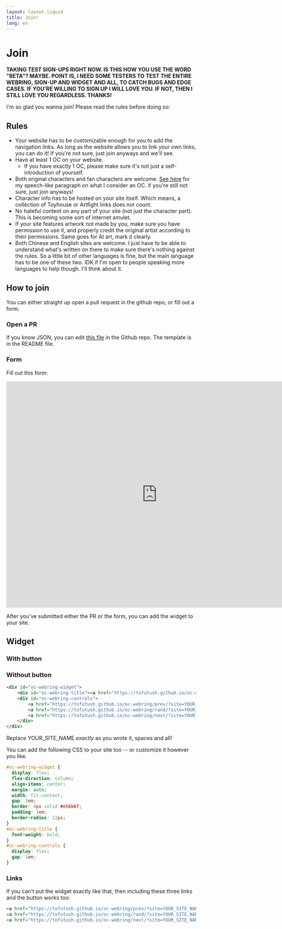 ```yaml
---
layout: layout.liquid
title: Join!
lang: en
---
```


# Join

**TAKING *TEST* SIGN-UPS RIGHT NOW. IS THIS HOW YOU USE THE WORD "BETA"? MAYBE. POINT IS, I NEED SOME TESTERS TO TEST THE ENTIRE WEBRING, SIGN-UP AND WIDGET AND ALL, TO CATCH BUGS AND EDGE CASES. IF YOU'RE WILLING TO SIGN UP I WILL LOVE YOU. IF NOT, THEN I STILL LOVE YOU REGARDLESS. THANKS!**

I'm so glad you wanna join! Please read the rules before doing so:

## Rules

- Your website has to be customizable enough for you to add the navigation links. As long as the website allows you to link your own links, you can do it! If you're not sure, just join anyways and we'll see.
- Have at least 1 OC on your website.
  - If you have exactly 1 OC, please make sure it's not just a self-introduction of yourself.
- Both original characters and fan characters are welcome. [See here](/en/about/) for my speech-like paragraph on what I consider an OC. if you're still not sure, just join anyways!
- Character info has to be hosted on your site itself. Which means, a collection of Toyhouse or Artfight links does not count.
- No hateful content on any part of your site (not just the character part). This is becoming some sort of internet amulet.
- If your site features artwork not made by you, make sure you have permission to use it, and properly credit the original artist according to their permissions. Same goes for AI art, mark it clearly.
- Both Chinese and English sites are welcome. I just have to be able to understand what's written on there to make sure there's nothing against the rules. So a little bit of other languages is fine, but the main language has to be one of these two. IDK if I'm open to people speaking more languages to help though. I'll think about it.

## How to join

You can either straight up open a pull request in the github repo, or fill out a form.

### Open a PR

If you know JSON, you can edit [this file](https://github.com/Tofutush/oc-webring/blob/main/_data/sites.json) in the Github repo. The template is in the README file.

### Form

Fill out this form:

<iframe src="https://docs.google.com/forms/d/e/1FAIpQLScoA00ADtbuLFsfY9MOCebgei40PBo3zckfIOVyzQyjCY3-GA/viewform?embedded=true" width="800" height="600" frameborder="0" marginheight="0" marginwidth="0">Loading…</iframe>

After you've submitted either the PR or the form, you can add the widget to your site.

## Widget

### With button

### Without button

```html
<div id="oc-webring-widget">
    <div id="oc-webring-title"><a href="https://tofutush.github.io/oc-webring">OC Webring</a></div>
    <div id="oc-webring-controls">
        <a href="https://tofutush.github.io/oc-webring/prev/?site=YOUR_SITE_NAME">Previous</a>
        <a href="https://tofutush.github.io/oc-webring/rand/?site=YOUR_SITE_NAME">Random</a>
        <a href="https://tofutush.github.io/oc-webring/next/?site=YOUR_SITE_NAME">Next</a>
    </div>
</div>
```

Replace YOUR_SITE_NAME *exactly* as you wrote it, spaces and all!

You can add the following CSS to your site too -- or customize it however you like.

```css
#oc-webring-widget {
  display: flex;
  flex-direction: column;
  align-items: center;
  margin: auto;
  width: fit-content;
  gap: 1em;
  border: 4px solid #e56b6f;
  padding: 1em;
  border-radius: 12px;
}
#oc-webring-title {
  font-weight: bold;
}
#oc-webring-controls {
  display: flex;
  gap: 1em;
}
```

### Links

If you can't put the widget exactly like that, then including these three links and the button works too:

```html
<a href="https://tofutush.github.io/oc-webring/prev/?site=YOUR_SITE_NAME">Previous</a>
<a href="https://tofutush.github.io/oc-webring/rand/?site=YOUR_SITE_NAME">Random</a>
<a href="https://tofutush.github.io/oc-webring/next/?site=YOUR_SITE_NAME">Next</a>
```
